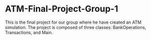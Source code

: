 # ATM-Final-Project-Group-1
This is the final project for our group where he have created an ATM simulation. The project is composed of three classes: BankOperations, Transactions, and Main.
